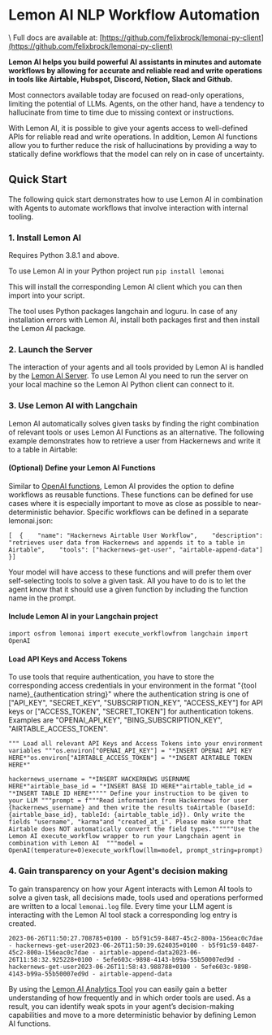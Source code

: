 Lemon AI NLP Workflow Automation
================================

\\ Full docs are available at: [https://github.com/felixbrock/lemonai-py-client](https://github.com/felixbrock/lemonai-py-client)

**Lemon AI helps you build powerful AI assistants in minutes and automate workflows by allowing for accurate and reliable read and write operations in tools like Airtable, Hubspot, Discord, Notion, Slack and Github.**

Most connectors available today are focused on read-only operations, limiting the potential of LLMs. Agents, on the other hand, have a tendency to hallucinate from time to time due to missing context or instructions.

With Lemon AI, it is possible to give your agents access to well-defined APIs for reliable read and write operations. In addition, Lemon AI functions allow you to further reduce the risk of hallucinations by providing a way to statically define workflows that the model can rely on in case of uncertainty.

Quick Start[](#quick-start "Direct link to Quick Start")
---------------------------------------------------------

The following quick start demonstrates how to use Lemon AI in combination with Agents to automate workflows that involve interaction with internal tooling.

### 1\. Install Lemon AI[](#1-install-lemon-ai "Direct link to 1. Install Lemon AI")

Requires Python 3.8.1 and above.

To use Lemon AI in your Python project run `pip install lemonai`

This will install the corresponding Lemon AI client which you can then import into your script.

The tool uses Python packages langchain and loguru. In case of any installation errors with Lemon AI, install both packages first and then install the Lemon AI package.

### 2\. Launch the Server[](#2-launch-the-server "Direct link to 2. Launch the Server")

The interaction of your agents and all tools provided by Lemon AI is handled by the [Lemon AI Server](https://github.com/felixbrock/lemonai-server). To use Lemon AI you need to run the server on your local machine so the Lemon AI Python client can connect to it.

### 3\. Use Lemon AI with Langchain[](#3-use-lemon-ai-with-langchain "Direct link to 3. Use Lemon AI with Langchain")

Lemon AI automatically solves given tasks by finding the right combination of relevant tools or uses Lemon AI Functions as an alternative. The following example demonstrates how to retrieve a user from Hackernews and write it to a table in Airtable:

#### (Optional) Define your Lemon AI Functions[](#optional-define-your-lemon-ai-functions "Direct link to (Optional) Define your Lemon AI Functions")

Similar to [OpenAI functions](https://openai.com/blog/function-calling-and-other-api-updates), Lemon AI provides the option to define workflows as reusable functions. These functions can be defined for use cases where it is especially important to move as close as possible to near-deterministic behavior. Specific workflows can be defined in a separate lemonai.json:

    [  {    "name": "Hackernews Airtable User Workflow",    "description": "retrieves user data from Hackernews and appends it to a table in Airtable",    "tools": ["hackernews-get-user", "airtable-append-data"]  }]

Your model will have access to these functions and will prefer them over self-selecting tools to solve a given task. All you have to do is to let the agent know that it should use a given function by including the function name in the prompt.

#### Include Lemon AI in your Langchain project[](#include-lemon-ai-in-your-langchain-project "Direct link to Include Lemon AI in your Langchain project")

    import osfrom lemonai import execute_workflowfrom langchain import OpenAI

#### Load API Keys and Access Tokens[](#load-api-keys-and-access-tokens "Direct link to Load API Keys and Access Tokens")

To use tools that require authentication, you have to store the corresponding access credentials in your environment in the format "{tool name}\_{authentication string}" where the authentication string is one of \["API\_KEY", "SECRET\_KEY", "SUBSCRIPTION\_KEY", "ACCESS\_KEY"\] for API keys or \["ACCESS\_TOKEN", "SECRET\_TOKEN"\] for authentication tokens. Examples are "OPENAI\_API\_KEY", "BING\_SUBSCRIPTION\_KEY", "AIRTABLE\_ACCESS\_TOKEN".

    """ Load all relevant API Keys and Access Tokens into your environment variables """os.environ["OPENAI_API_KEY"] = "*INSERT OPENAI API KEY HERE*"os.environ["AIRTABLE_ACCESS_TOKEN"] = "*INSERT AIRTABLE TOKEN HERE*"

    hackernews_username = "*INSERT HACKERNEWS USERNAME HERE*"airtable_base_id = "*INSERT BASE ID HERE*"airtable_table_id = "*INSERT TABLE ID HERE*"""" Define your instruction to be given to your LLM """prompt = f"""Read information from Hackernews for user {hackernews_username} and then write the results toAirtable (baseId: {airtable_base_id}, tableId: {airtable_table_id}). Only write the fields "username", "karma"and "created_at_i". Please make sure that Airtable does NOT automatically convert the field types.""""""Use the Lemon AI execute_workflow wrapper to run your Langchain agent in combination with Lemon AI  """model = OpenAI(temperature=0)execute_workflow(llm=model, prompt_string=prompt)

### 4\. Gain transparency on your Agent's decision making[](#4-gain-transparency-on-your-agents-decision-making "Direct link to 4. Gain transparency on your Agent's decision making")

To gain transparency on how your Agent interacts with Lemon AI tools to solve a given task, all decisions made, tools used and operations performed are written to a local `lemonai.log` file. Every time your LLM agent is interacting with the Lemon AI tool stack a corresponding log entry is created.

    2023-06-26T11:50:27.708785+0100 - b5f91c59-8487-45c2-800a-156eac0c7dae - hackernews-get-user2023-06-26T11:50:39.624035+0100 - b5f91c59-8487-45c2-800a-156eac0c7dae - airtable-append-data2023-06-26T11:58:32.925228+0100 - 5efe603c-9898-4143-b99a-55b50007ed9d - hackernews-get-user2023-06-26T11:58:43.988788+0100 - 5efe603c-9898-4143-b99a-55b50007ed9d - airtable-append-data

By using the [Lemon AI Analytics Tool](https://github.com/felixbrock/lemonai-analytics) you can easily gain a better understanding of how frequently and in which order tools are used. As a result, you can identify weak spots in your agent’s decision-making capabilities and move to a more deterministic behavior by defining Lemon AI functions.